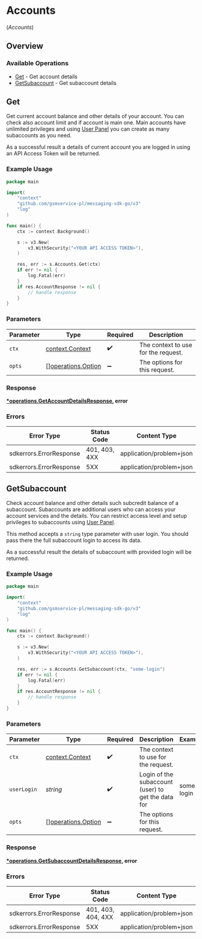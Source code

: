 # Accounts
(*Accounts*)

## Overview

### Available Operations

* [Get](#get) - Get account details
* [GetSubaccount](#getsubaccount) - Get subaccount details

## Get

Get current account balance and other details of your account. You can check also account limit and if account is main one. Main accounts have unlimited privileges and using [User Panel](https://panel.szybkisms.pl) you can create as many subaccounts as you need.
 
As a successful result a details of current account you are logged in using an API Access Token will be returned.

### Example Usage

<!-- UsageSnippet language="go" operationID="getAccountDetails" method="get" path="/account" -->
```go
package main

import(
	"context"
	"github.com/gsmservice-pl/messaging-sdk-go/v3"
	"log"
)

func main() {
    ctx := context.Background()

    s := v3.New(
        v3.WithSecurity("<YOUR API ACCESS TOKEN>"),
    )

    res, err := s.Accounts.Get(ctx)
    if err != nil {
        log.Fatal(err)
    }
    if res.AccountResponse != nil {
        // handle response
    }
}
```

### Parameters

| Parameter                                                | Type                                                     | Required                                                 | Description                                              |
| -------------------------------------------------------- | -------------------------------------------------------- | -------------------------------------------------------- | -------------------------------------------------------- |
| `ctx`                                                    | [context.Context](https://pkg.go.dev/context#Context)    | :heavy_check_mark:                                       | The context to use for the request.                      |
| `opts`                                                   | [][operations.Option](../../models/operations/option.md) | :heavy_minus_sign:                                       | The options for this request.                            |

### Response

**[*operations.GetAccountDetailsResponse](../../models/operations/getaccountdetailsresponse.md), error**

### Errors

| Error Type               | Status Code              | Content Type             |
| ------------------------ | ------------------------ | ------------------------ |
| sdkerrors.ErrorResponse  | 401, 403, 4XX            | application/problem+json |
| sdkerrors.ErrorResponse  | 5XX                      | application/problem+json |

## GetSubaccount

Check account balance and other details such subcredit balance of a subaccount. Subaccounts are additional users who can access your account services and the details. You can restrict access level and setup privileges to subaccounts using [User Panel](https://panel.szybkisms.pl).

This method accepts a `string` type parameter with user login. You should pass there the full subaccount login to access its data.

As a successful result the details of subaccount with provided login will be returned.

### Example Usage

<!-- UsageSnippet language="go" operationID="getSubaccountDetails" method="get" path="/account/{user_login}" -->
```go
package main

import(
	"context"
	"github.com/gsmservice-pl/messaging-sdk-go/v3"
	"log"
)

func main() {
    ctx := context.Background()

    s := v3.New(
        v3.WithSecurity("<YOUR API ACCESS TOKEN>"),
    )

    res, err := s.Accounts.GetSubaccount(ctx, "some-login")
    if err != nil {
        log.Fatal(err)
    }
    if res.AccountResponse != nil {
        // handle response
    }
}
```

### Parameters

| Parameter                                                | Type                                                     | Required                                                 | Description                                              | Example                                                  |
| -------------------------------------------------------- | -------------------------------------------------------- | -------------------------------------------------------- | -------------------------------------------------------- | -------------------------------------------------------- |
| `ctx`                                                    | [context.Context](https://pkg.go.dev/context#Context)    | :heavy_check_mark:                                       | The context to use for the request.                      |                                                          |
| `userLogin`                                              | *string*                                                 | :heavy_check_mark:                                       | Login of the subaccount (user) to get the data for       | some-login                                               |
| `opts`                                                   | [][operations.Option](../../models/operations/option.md) | :heavy_minus_sign:                                       | The options for this request.                            |                                                          |

### Response

**[*operations.GetSubaccountDetailsResponse](../../models/operations/getsubaccountdetailsresponse.md), error**

### Errors

| Error Type               | Status Code              | Content Type             |
| ------------------------ | ------------------------ | ------------------------ |
| sdkerrors.ErrorResponse  | 401, 403, 404, 4XX       | application/problem+json |
| sdkerrors.ErrorResponse  | 5XX                      | application/problem+json |